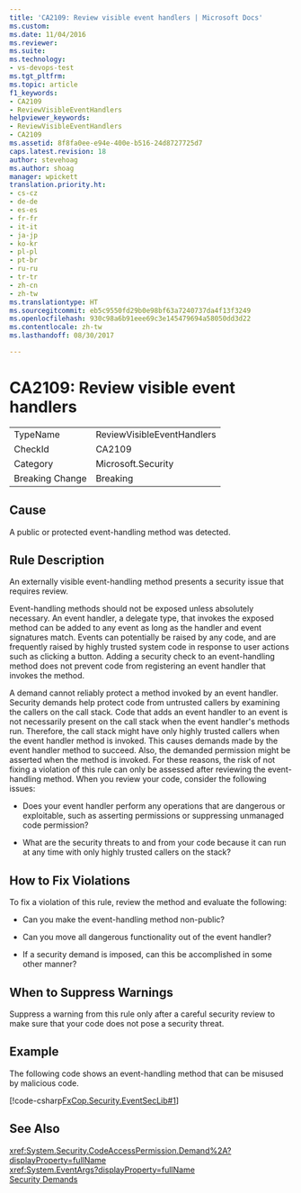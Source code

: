 ```yaml
---
title: 'CA2109: Review visible event handlers | Microsoft Docs'
ms.custom: 
ms.date: 11/04/2016
ms.reviewer: 
ms.suite: 
ms.technology:
- vs-devops-test
ms.tgt_pltfrm: 
ms.topic: article
f1_keywords:
- CA2109
- ReviewVisibleEventHandlers
helpviewer_keywords:
- ReviewVisibleEventHandlers
- CA2109
ms.assetid: 8f8fa0ee-e94e-400e-b516-24d8727725d7
caps.latest.revision: 18
author: stevehoag
ms.author: shoag
manager: wpickett
translation.priority.ht:
- cs-cz
- de-de
- es-es
- fr-fr
- it-it
- ja-jp
- ko-kr
- pl-pl
- pt-br
- ru-ru
- tr-tr
- zh-cn
- zh-tw
ms.translationtype: HT
ms.sourcegitcommit: eb5c9550fd29b0e98bf63a7240737da4f13f3249
ms.openlocfilehash: 930c98a6b91eee69c3e145479694a58050dd3d22
ms.contentlocale: zh-tw
ms.lasthandoff: 08/30/2017

---
```

# <a name="ca2109-review-visible-event-handlers"></a>CA2109: Review visible event handlers
|||  
|-|-|  
|TypeName|ReviewVisibleEventHandlers|  
|CheckId|CA2109|  
|Category|Microsoft.Security|  
|Breaking Change|Breaking|  
  
## <a name="cause"></a>Cause  
 A public or protected event-handling method was detected.  
  
## <a name="rule-description"></a>Rule Description  
 An externally visible event-handling method presents a security issue that requires review.  
  
 Event-handling methods should not be exposed unless absolutely necessary. An event handler, a delegate type, that invokes the exposed method can be added to any event as long as the handler and event signatures match. Events can potentially be raised by any code, and are frequently raised by highly trusted system code in response to user actions such as clicking a button. Adding a security check to an event-handling method does not prevent code from registering an event handler that invokes the method.  
  
 A demand cannot reliably protect a method invoked by an event handler. Security demands help protect code from untrusted callers by examining the callers on the call stack. Code that adds an event handler to an event is not necessarily present on the call stack when the event handler's methods run. Therefore, the call stack might have only highly trusted callers when the event handler method is invoked. This causes demands made by the event handler method to succeed. Also, the demanded permission might be asserted when the method is invoked. For these reasons, the risk of not fixing a violation of this rule can only be assessed after reviewing the event-handling method. When you review your code, consider the following issues:  
  
-   Does your event handler perform any operations that are dangerous or exploitable, such as asserting permissions or suppressing unmanaged code permission?  
  
-   What are the security threats to and from your code because it can run at any time with only highly trusted callers on the stack?  
  
## <a name="how-to-fix-violations"></a>How to Fix Violations  
 To fix a violation of this rule, review the method and evaluate the following:  
  
-   Can you make the event-handling method non-public?  
  
-   Can you move all dangerous functionality out of the event handler?  
  
-   If a security demand is imposed, can this be accomplished in some other manner?  
  
## <a name="when-to-suppress-warnings"></a>When to Suppress Warnings  
 Suppress a warning from this rule only after a careful security review to make sure that your code does not pose a security threat.  
  
## <a name="example"></a>Example  
 The following code shows an event-handling method that can be misused by malicious code.  
  
 [!code-csharp[FxCop.Security.EventSecLib#1](../code-quality/codesnippet/CSharp/ca2109-review-visible-event-handlers_1.cs)]  
  
## <a name="see-also"></a>See Also  
 <xref:System.Security.CodeAccessPermission.Demand%2A?displayProperty=fullName>   
 <xref:System.EventArgs?displayProperty=fullName>   
 [Security Demands](http://msdn.microsoft.com/en-us/324c14f8-54ff-494d-9fd1-bfd20962c8ba)
